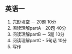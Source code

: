 ## 英语一
1. 完形填空  － 20题 10分
2. 阅读理解partA - 20题 40分
3. 阅读理解partB  － 5题 10分
4. 阅读理解partC  - 5句话 10分
5. 写作
<!--stackedit_data:
eyJoaXN0b3J5IjpbMzg3MzA5MTY4XX0=
-->